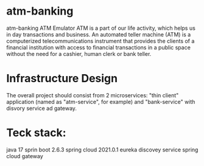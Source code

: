 # atm-banking
atm-banking
ATM Emulator
ATM is a part of our life activity, which helps us in day transactions and business. An automated teller machine (ATM) is a computerized telecommunications instrument that provides the clients of a financial institution with access to financial transactions in a public space without the need for a cashier, human clerk or bank teller.

# Infrastructure Design
The overall project should consist from 2 microservices: "thin client" application (named as "atm-service", for example) and "bank-service" with disvory service ad gateway.

# Teck stack:
java 17
sprin boot 2.6.3
spring cloud 2021.0.1
 eureka discovey service 
spring cloud gateway


